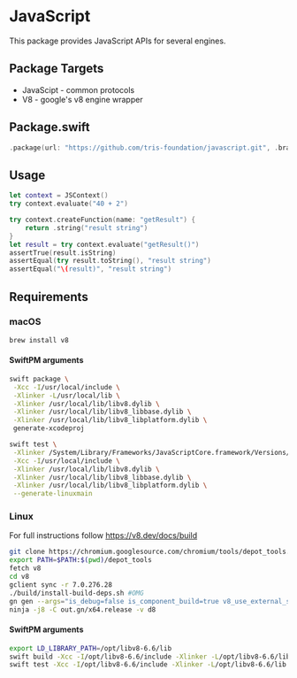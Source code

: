 # JavaScript

This package provides JavaScript APIs for several engines.

## Package Targets
* JavaScipt - common protocols
* V8 - google's v8 engine wrapper

## Package.swift

```swift
.package(url: "https://github.com/tris-foundation/javascript.git", .branch("v8"))
```

## Usage

```swift
let context = JSContext()
try context.evaluate("40 + 2")

try context.createFunction(name: "getResult") {
    return .string("result string")
}
let result = try context.evaluate("getResult()")
assertTrue(result.isString)
assertEqual(try result.toString(), "result string")
assertEqual("\(result)", "result string")
```

## Requirements

### macOS

```bash
brew install v8
```
#### SwiftPM arguments

```bash
swift package \
 -Xcc -I/usr/local/include \
 -Xlinker -L/usr/local/lib \
 -Xlinker /usr/local/lib/libv8.dylib \
 -Xlinker /usr/local/lib/libv8_libbase.dylib \
 -Xlinker /usr/local/lib/libv8_libplatform.dylib \
 generate-xcodeproj

swift test \
 -Xlinker /System/Library/Frameworks/JavaScriptCore.framework/Versions/Current/JavaScriptCore \
 -Xcc -I/usr/local/include \
 -Xlinker /usr/local/lib/libv8.dylib \
 -Xlinker /usr/local/lib/libv8_libbase.dylib \
 -Xlinker /usr/local/lib/libv8_libplatform.dylib \
 --generate-linuxmain
```

### Linux

For full instructions follow https://v8.dev/docs/build
```bash
git clone https://chromium.googlesource.com/chromium/tools/depot_tools.git
export PATH=$PATH:$(pwd)/depot_tools
fetch v8
cd v8
gclient sync -r 7.0.276.28
./build/install-build-deps.sh #OMG
gn gen --args="is_debug=false is_component_build=true v8_use_external_startup_data=false v8_enable_i18n_support=false" out.gn/x64.release
ninja -j8 -C out.gn/x64.release -v d8
```

#### SwiftPM arguments

```bash
export LD_LIBRARY_PATH=/opt/libv8-6.6/lib
swift build -Xcc -I/opt/libv8-6.6/include -Xlinker -L/opt/libv8-6.6/lib -Xlinker -lv8_libbase -Xlinker -lv8_libplatform
swift test -Xcc -I/opt/libv8-6.6/include -Xlinker -L/opt/libv8-6.6/lib -Xlinker -lv8_libbase -Xlinker -lv8_libplatform
```
